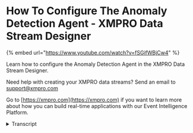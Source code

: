 # How To Configure The Anomaly Detection Agent - XMPRO Data Stream Designer
{% embed url="https://www.youtube.com/watch?v=fSGifWBjCw4" %}

Learn how to configure the Anomaly Detection Agent in the XMPRO Data Stream Designer. 

Need help with creating your XMPRO data streams? Send an email to support@xmpro.com 

Go to [https://xmpro.com](https://xmpro.com) if you want to learn more about how you can build real-time applications with our Event Intelligence Platform.
<details>
<summary>Transcript</summary>when we are going to do here is look at

how the normally detection agent works

and how to set it up this agent is a

deep learning a script based

implementation of the anomaly detection

model I have already set up and

configured a CSV listener agent double

read the data we want to join from a CSV

file now to add the anomaly detection

agent go to the toolbox and search for

anomaly detection you will find it under

iron machine-learning click on the agent

and drag it to the canvas connect the

output end point of the csv agent to the

input end point of the anomaly detection

agent note that the default name has

been given to this agent to rename this

agent click on the white space and start

typing click somewhere else on the

canvas and click save' to configure this

agent click on it and click on configure

first make sure you using the creek

election if you want to change this

select another collection from the

dropdown they are three anomalies that

this item can be trendy to take the

first being window change reverse

direction like we can see in the first

example the downward trend or the second

half would be reported which is the last

four digits the specific data point

which will be reported depends on

certain settings that you are going to

say the second anomaly that can be

detected or sudden spikes or dips in the

data for example if we look at the

second example we can see that the first

I and the last two would be considered

as spikes of opposing value in the

training session select the learning

other home that you'd like to use

please note that ID stands for

independent identically distributed and

SSI stands for single spectrum analysis

ID and SSI are the names of the

algorithms that can be applied to the

normal is mentioned earlier then upload

your training file

if the has either checkbox is selected

the first row in this file will be used

to determine the number and names of the

fields if this is unselected the fields

in the file will be automatically

generated names

then select your separator character

there's three options available comma

semicolon and tab this is the character

that separates the fields and flower

please double check the file to make

sure that this is correct otherwise

difficult attract errors might be caused

the next value you need to provide is

the input field this is the name of the

field and the training file that

contains the initial training values

that needs to be provided to the agent

the values in this field needs to have a

data type of double then select your

input map this is the field in the data

stream that will be checked for

anomalous readings this field also needs

to contain values that have a data type

of double Advanced Options will change

based on the select algorithm I'm just

going to change the learning algorithm

to a spike algorithm if we look in the

Advanced Options sensitivity influence

our response of the algorithm is the

changes in the map value each stream

object will not actually need to be

tuned individually according to the

users need the value history only

appears for spike algorithms often spike

is reported the algorithm will allow

this number of records to pause without

reporting and other anomaly to give time

for the value to settle for instance if

the p value length is set to 5 and a

spike is detected that lasts for 3 data

points before snapping back to normal

only the initial spike will be reported

higher if the p value is set to 3 the

second spike downwards would also be

considered anomalous spike Direction can

also be set which will make the agent

look for sudden changes in the given

direction I'm going to change this to

change point

let's look at the Advanced Options again

as you can see the options have changed

a change history only appears for change

points algorithms and influences the

length required for an emerging string

before the change will be reported if

you want repeatable results incident

integer into the deterministic seed

otherwise a random seed will be chosen

every time the agent starts click on the

plane click save to run your stream

click on publish to view the live data

click on live view select anomaly

detection agent and click Save give it a

second for the data to start coming

through

you can expand the page by clicking on

maximize the agent will output once for

every event passing through the original

event plus some new fields alert which

is this column here is a double but only

shows one zero

describing if the reading is considered

anomalous or not score which is the

column here is the algorithms initial

score for the record the value which is

the field here and martingale which is

the column here have to do with the

internal calculations determining if an

alert is anomalous or not and can

usually be ignored
</details>
